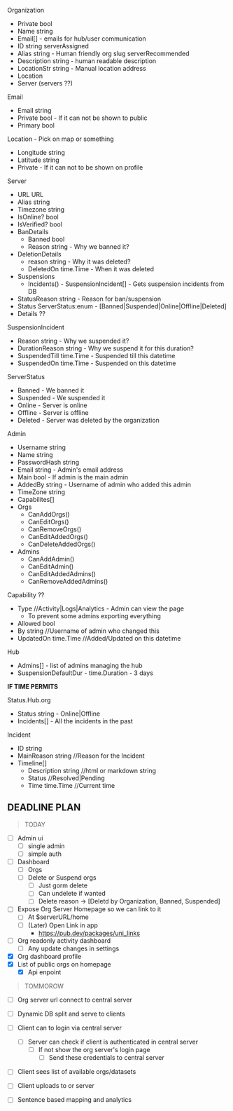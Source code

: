 Organization

- Private bool
- Name string
- Email[] - emails for hub/user communication
- ID string serverAssigned
- Alias string - Human friendly org slug serverRecommended
- Description string - human readable description
- LocationStr string - Manual location address
- Location
- Server (servers ??)

Email

- Email string
- Private bool - If it can not be shown to public
- Primary bool

Location - Pick on map or something

- Longitude string
- Latitude string
- Private - If it can not to be shown on profile

Server

- URL URL
- Alias string
- Timezone string
- IsOnline? bool
- IsVerified? bool
- BanDetails
  - Banned bool
  - Reason string - Why we banned it?
- DeletionDetails
  - reason string - Why it was deleted?
  - DeletedOn time.Time - When it was deleted
- Suspensions
  - Incidents() - SuspensionIncident[] - Gets suspension incidents from DB
- StatusReason string - Reason for ban/suspension
- Status ServerStatus:enum - [Banned|Suspended|Online|Offline|Deleted]
- Details ??

SuspensionIncident

- Reason string - Why we suspended it?
- DurationReason string - Why we suspend it for this duration?
- SuspendedTill time.Time - Suspended till this datetime
- SuspendedOn time.Time - Suspended on this datetime

ServerStatus

- Banned - We banned it
- Suspended - We suspended it
- Online - Server is online
- Offline - Server is offline
- Deleted - Server was deleted by the organization

Admin

- Username string
- Name string
- PasswordHash string
- Email string - Admin's email address
- Main bool - If admin is the main admin
- AddedBy string - Username of admin who added this admin
- TimeZone string
- Capabilites[]
- Orgs
  - CanAddOrgs()
  - CanEditOrgs()
  - CanRemoveOrgs()
  - CanEditAddedOrgs()
  - CanDeleteAddedOrgs()
- Admins
  - CanAddAdmin()
  - CanEditAdmin()
  - CanEditAddedAdmins()
  - CanRemoveAddedAdmins()

Capability ??

- Type //Activity|Logs|Analytics - Admin can view the page
  - To prevent some admins exporting everything
- Allowed bool
- By string //Username of admin who changed this
- UpdatedOn time.Time //Added/Updated on this datetime

Hub

- Admins[] - list of admins managing the hub
- SuspensionDefaultDur - time.Duration - 3 days

**IF TIME PERMITS**

Status.Hub.org

- Status string - Online|Offline
- Incidents[] - All the incidents in the past

Incident

- ID string
- MainReason string //Reason for the Incident
- Timeline[]
  - Description string //html or markdown string
  - Status //Resolved|Pending
  - Time time.Time //Current time

## DEADLINE PLAN

> TODAY

- [ ] Admin ui
  - [ ] single admin
  - [ ] simple auth

- [ ] Dashboard
  - [ ] Orgs
  - [ ] Delete or Suspend orgs
    - [ ] Just gorm delete
    - [ ] Can undelete if wanted
    - [ ] Delete reason -> [Deletd by Organization, Banned, Suspended]

- [ ] Expose Org Server Homepage so we can link to it
  - [ ] At $serverURL/home
  - [ ] (Later) Open Link in app
    - https://pub.dev/packages/uni_links

- [ ] Org readonly activity dashboard
  - [ ] Any update changes in settings
- [x] Org dashboard profile
- [x] List of public orgs on homepage
  - [x] Api enpoint

> TOMMOROW

- [ ] Org server url connect to central server
- [ ] Dynamic DB split and serve to clients
- [ ] Client can to login via central server

  - [ ] Server can check if client is authenticated in central server
    - [ ] If not show the org server's login page
      - [ ] Send these credentials to central server

- [ ] Client sees list of available orgs/datasets
- [ ] Client uploads to or server

- [ ] Sentence based mapping and analytics
